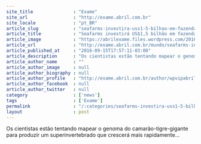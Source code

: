 ```yaml
---
site_title               : "Exame"
site_url                 : "http://exame.abril.com.br"
site_locale              : "pt_BR"
article_slug             : "seafarms-investira-uss1-5-bilhao-em-fazenda-de-camaroes"
article_title            : "Seafarms investirá US$1,5 bilhão em fazenda de camarões"
article_image            : "https://abrilexame.files.wordpress.com/2016/09/size_960_16_9_camaroes4.jpg?quality=70&strip=all&w=960"
article_url              : "http://exame.abril.com.br/mundo/seafarms-investira-us-1-5-bilhao-em-fazenda-de-camaroes/"
article_published_at     : "2016-09-15T17:57:11-03:00"
article_description      : "Os cientistas estão tentando mapear o genoma do camarão-tigre-gigante para produzir um superinvertebrado que crescerá mais rapidamente..."
article_author_name      : ""
article_author_image     : null
article_author_biography : null
article_author_profile   : "http://exame.abril.com.br/author/wpvipabril/"
article_author_facebook  : null
article_author_twitter   : null
category                 : ['news']
tags                     : ['Exame']
permalink                : "/:categories/seafarms-investira-uss1-5-bilhao-em-fazenda-de-camaroes/"
layout                   : post
---
```


Os cientistas estão tentando mapear o genoma do camarão-tigre-gigante para produzir um superinvertebrado que crescerá mais rapidamente...
